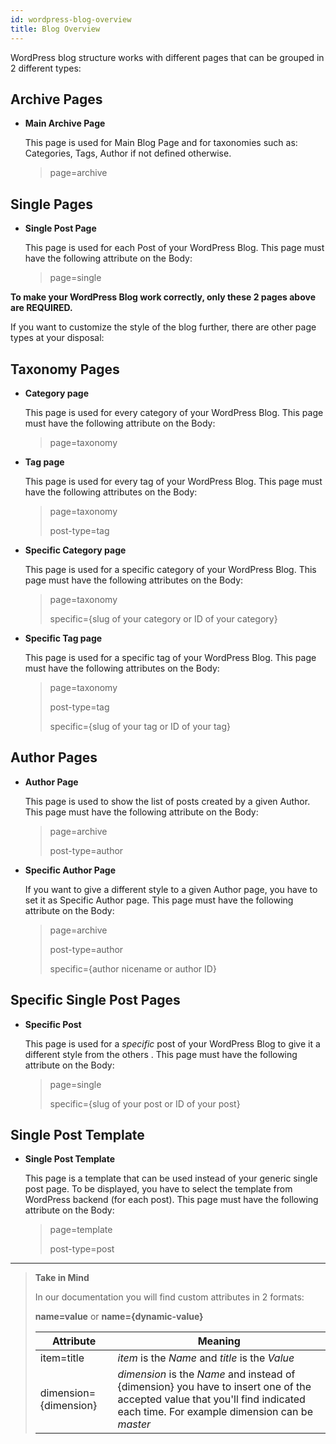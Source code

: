 ```yaml
---
id: wordpress-blog-overview
title: Blog Overview
---
```


WordPress blog structure works with different pages that can be grouped in 2 different types: 

## Archive Pages

- **Main Archive Page**

    This page is used for Main Blog Page and for taxonomies such as: Categories, Tags, Author if not defined otherwise.

    > page=archive

 

## Single Pages

- **Single Post Page**

    This page is used for each Post of your WordPress Blog. This page must have the following attribute on the Body:

    > page=single


**To make your WordPress Blog work correctly, only these 2 pages above are REQUIRED.**


If you want to customize the style of the blog further, there are other page types at your disposal:

## Taxonomy Pages

- **Category page**

    This page is used for every category of your WordPress Blog. This page must have the following attribute on the Body:

    > page=taxonomy

- **Tag page**

    This page is used for every tag of your WordPress Blog. This page must have the following attributes on the Body:

    > page=taxonomy
    >
    > post-type=tag

- **Specific Category page**

    This page is used for a specific category of your WordPress Blog. This page must have the following attributes on the Body:

    > page=taxonomy
    >
    > specific={slug of your category or ID of your category}    


- **Specific Tag page**

    This page is used for a specific tag of your WordPress Blog. This page must have the following attributes on the Body:

    > page=taxonomy
    >
    > post-type=tag
    >
    > specific={slug of your tag or ID of your tag}


## Author Pages

- **Author Page**
 
    This page is used to show the list of posts created by a given Author. This page must have the following attribute on the Body:

     > page=archive
     >
     > post-type=author
    

- **Specific Author Page** 

    If you want to give a different style to a given Author page, you have to set it as Specific Author page. This page must have the following attribute on the Body:

     > page=archive
     >
     > post-type=author
     >
     > specific={author nicename or author ID}


## Specific Single Post Pages

- **Specific Post**

    This page is used for a *specific* post of your WordPress Blog to give it a different style from the others . This page must have the following attribute on the Body:

    > page=single
    >
    > specific={slug of your post or ID of your post}


## Single Post Template 

- **Single Post Template**

    This page is a template that can be used instead of your generic single post page. To be displayed, you have to select the template from WordPress backend (for each post). This page must have the following attribute on the Body:

    > page=template
    >
    > post-type=post




---------
> **Take in Mind**
>
> In our documentation you will find custom attributes in 2 formats:
>
> **name=value** or **name={dynamic-value}**
>
>
> **Attribute**             | **Meaning** | 
> -------------             | --------------- |
> | item=title              | *item* is the *Name* and *title* is the *Value* |
> | dimension={dimension}   | *dimension* is the *Name* and instead of {dimension} you have to insert one of the accepted value that you'll find indicated each time. For example dimension can be *master*|